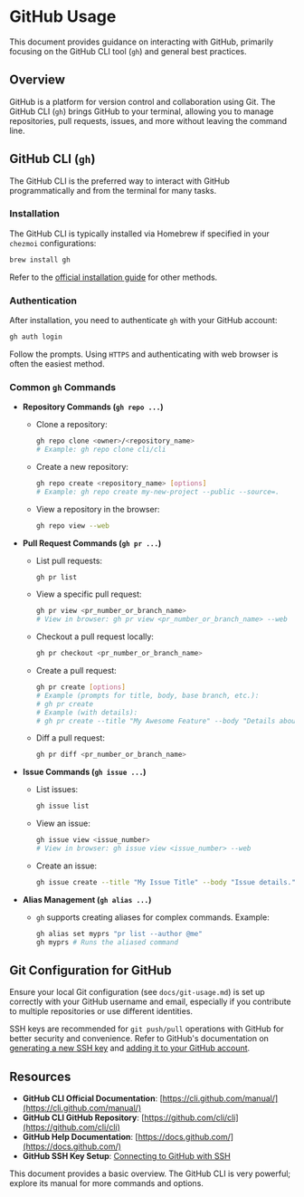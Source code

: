 # GitHub Usage

This document provides guidance on interacting with GitHub, primarily focusing on the GitHub CLI tool (`gh`) and general best practices.

## Overview

GitHub is a platform for version control and collaboration using Git. The GitHub CLI (`gh`) brings GitHub to your terminal, allowing you to manage repositories, pull requests, issues, and more without leaving the command line.

## GitHub CLI (`gh`)

The GitHub CLI is the preferred way to interact with GitHub programmatically and from the terminal for many tasks.

### Installation

The GitHub CLI is typically installed via Homebrew if specified in your `chezmoi` configurations:
```sh
brew install gh
```
Refer to the [official installation guide](https://github.com/cli/cli#installation) for other methods.

### Authentication

After installation, you need to authenticate `gh` with your GitHub account:
```sh
gh auth login
```
Follow the prompts. Using `HTTPS` and authenticating with web browser is often the easiest method.

### Common `gh` Commands

*   **Repository Commands (`gh repo ...`)**
    *   Clone a repository:
        ```sh
        gh repo clone <owner>/<repository_name>
        # Example: gh repo clone cli/cli
        ```
    *   Create a new repository:
        ```sh
        gh repo create <repository_name> [options]
        # Example: gh repo create my-new-project --public --source=.
        ```
    *   View a repository in the browser:
        ```sh
        gh repo view --web
        ```

*   **Pull Request Commands (`gh pr ...`)**
    *   List pull requests:
        ```sh
        gh pr list
        ```
    *   View a specific pull request:
        ```sh
        gh pr view <pr_number_or_branch_name>
        # View in browser: gh pr view <pr_number_or_branch_name> --web
        ```
    *   Checkout a pull request locally:
        ```sh
        gh pr checkout <pr_number_or_branch_name>
        ```
    *   Create a pull request:
        ```sh
        gh pr create [options]
        # Example (prompts for title, body, base branch, etc.):
        # gh pr create
        # Example (with details):
        # gh pr create --title "My Awesome Feature" --body "Details about the feature." --base main
        ```
    *   Diff a pull request:
        ```sh
        gh pr diff <pr_number_or_branch_name>
        ```

*   **Issue Commands (`gh issue ...`)**
    *   List issues:
        ```sh
        gh issue list
        ```
    *   View an issue:
        ```sh
        gh issue view <issue_number>
        # View in browser: gh issue view <issue_number> --web
        ```
    *   Create an issue:
        ```sh
        gh issue create --title "My Issue Title" --body "Issue details."
        ```

*   **Alias Management (`gh alias ...`)**
    *   `gh` supports creating aliases for complex commands. Example:
        ```sh
        gh alias set myprs "pr list --author @me"
        gh myprs # Runs the aliased command
        ```

## Git Configuration for GitHub

Ensure your local Git configuration (see `docs/git-usage.md`) is set up correctly with your GitHub username and email, especially if you contribute to multiple repositories or use different identities.

SSH keys are recommended for `git push/pull` operations with GitHub for better security and convenience. Refer to GitHub's documentation on [generating a new SSH key](https://docs.github.com/en/authentication/connecting-to-github-with-ssh/generating-a-new-ssh-key-and-adding-it-to-the-ssh-agent) and [adding it to your GitHub account](https://docs.github.com/en/authentication/connecting-to-github-with-ssh/adding-a-new-ssh-key-to-your-github-account).

## Resources

*   **GitHub CLI Official Documentation**: [https://cli.github.com/manual/](https://cli.github.com/manual/)
*   **GitHub CLI GitHub Repository**: [https://github.com/cli/cli](https://github.com/cli/cli)
*   **GitHub Help Documentation**: [https://docs.github.com/](https://docs.github.com/)
*   **GitHub SSH Key Setup**: [Connecting to GitHub with SSH](https://docs.github.com/en/authentication/connecting-to-github-with-ssh)

This document provides a basic overview. The GitHub CLI is very powerful; explore its manual for more commands and options.
